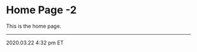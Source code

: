 # Home Page -2

This is the home page.

<hr class="tight">
<p class="timestamp">2020.03.22 4:32 pm ET</p>
